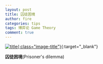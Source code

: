 ```yaml
---
layout: post
title: 囚徒困境
author: fire
categories: tips 
tags: 博弈论 Game Theory
comment: true
---
```


[![title](//image.sideproject.cn/titlex/title_003.jpg){:class="image-title"}](//image.sideproject.cn/titlex/title_003.jpg){:target="_blank"}

**囚徒困境**(Prisoner's dilemma)

